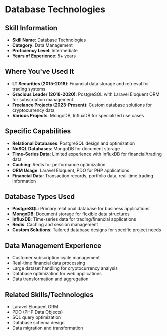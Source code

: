 
# Database Technologies

## Skill Information
- **Skill Name**: Database Technologies
- **Category**: Data Management
- **Proficiency Level**: Intermediate
- **Years of Experience**: 5+ years

## Where You've Used It
- **LT Securities (2015-2016)**: Financial data storage and retrieval for trading systems
- **Gracious Leader (2018-2020)**: PostgreSQL with Laravel Eloquent ORM for subscription management
- **Freelance Projects (2023-Present)**: Custom database solutions for cryptocurrency data
- **Various Projects**: MongoDB, InfluxDB for specialized use cases

## Specific Capabilities
- **Relational Databases**: PostgreSQL design and optimization
- **NoSQL Databases**: MongoDB for document storage
- **Time-Series Data**: Limited experience with InfluxDB for financial/trading data
- **Caching**: Redis for performance optimization
- **ORM Usage**: Laravel Eloquent, PDO for PHP applications
- **Financial Data**: Transaction records, portfolio data, real-time trading information

## Database Types Used
- **PostgreSQL**: Primary relational database for business applications
- **MongoDB**: Document storage for flexible data structures
- **InfluxDB**: Time-series data for trading/financial applications
- **Redis**: Caching and session management
- **Custom Solutions**: Tailored database designs for specific project needs

## Data Management Experience
- Customer subscription cycle management
- Real-time financial data processing
- Large dataset handling for cryptocurrency analysis
- Database optimization for web applications
- Data transformation and aggregation

## Related Skills/Technologies
- Laravel Eloquent ORM
- PDO (PHP Data Objects)
- SQL query optimization
- Database schema design
- Data migration and transformation